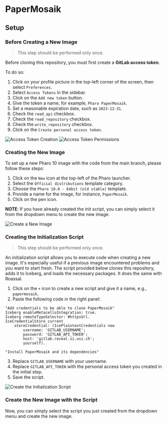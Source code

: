 # PaperMosaik

## Setup

### Before Creating a New Image

> This step should be performed only once.

Before cloning this repository, you must first create a **GitLab access token**.

To do so:

1. Click on your profile picture in the top-left corner of the screen, then select `Preferences`.
2. Select `Access Tokens` in the sidebar.
3. Click on the `Add new token` button.
4. Give the token a name, for example, `Pharo PaperMosaik`.
5. Set a reasonable expiration date, such as `2023-12-31`.
6. Check the `read_api` checkbox.
7. Check the `read_repository` checkbox.
8. Check the `write_repository` checkbox.
9. Click on the `Create personal access token`.

![Access Token Creation](https://i.imgur.com/kZxck13.png)
![Access Token Permissions](https://i.imgur.com/xTQBH9F.png)

### Creating the New Image

To set up a new Pharo 10 image with the code from the main branch, please follow these steps:

1. Click on the `New` icon at the top-left of the Pharo launcher.
2. Select the `Official distributions` template category.
3. Choose the `Pharo 10.0 - 64bit (old stable)` template.
4. Provide a name for the image, for instance, `PaperMosaik`.
5. Click on the pen icon.

**NOTE**: If you have already created the init script, you can simply select it from the dropdown menu to create the new image.

![Create a New Image](https://i.imgur.com/DerRWeZ.png)

### Creating the Initialization Script

> This step should be performed only once.

An initialization script allows you to execute code when creating a new image. It's especially useful if a previous image encountered problems and you want to start fresh. The script provided below clones this repository, adds it to Iceberg, and loads the necessary packages. It does the same with Roassal.

1. Click on the `+` icon to create a new script and give it a name, e.g., `papermosaik`.
2. Paste the following code in the right panel:

```st
"Add credentials to be able to clone PaperMosaik"
Iceberg enableMetacelloIntegration: true.
Iceberg remoteTypeSelector: #httpsUrl.
IceCredentialStore current
    storeCredential: (IcePlaintextCredentials new
        username: 'GITLAB_USERNAME';
        password: 'GITLAB_API_TOKEN';
        host: 'gitlab.reveal.si.usi.ch';
        yourself).

"Install PaperMosaik and its dependencies"
```

3. Replace `GITLAB_USERNAME` with your username.
4. Replace `GITLAB_API_TOKEN` with the personal access token you created in the initial step.
5. Save the script.

![Create the Initialization Script](https://i.imgur.com/ksjv7Il.png)

### Create the New Image with the Script

Now, you can simply select the script you just created from the dropdown menu and create the new image.
